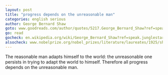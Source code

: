 ```yaml
---
layout: post
title: "progress depends on the unreasonable man"
categories: english serious 
author: George Bernard Shaw
goto: www.goodreads.com/author/quotes/5217.George_Bernard_Shaw?ref=speak.junglestar.org
go: read
gocheck: en.wikipedia.org/wiki/George_Bernard_Shaw?ref=speak.junglestar.org
alsocheck: www.nobelprize.org/nobel_prizes/literature/laureates/1925/shaw-bio.html?ref=speak.junglestar.org
---
```


The reasonable man adapts himself to the world: the unreasonable one persists in trying to adapt the world to himself. Therefore all progress depends on the unreasonable man.
